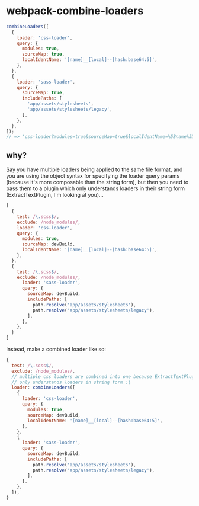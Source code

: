 # webpack-combine-loaders

```js
combineLoaders([
  {
    loader: 'css-loader',
    query: {
      modules: true,
      sourceMap: true,
      localIdentName: '[name]__[local]--[hash:base64:5]',
    },
  },
  {
    loader: 'sass-loader',
    query: {
      sourceMap: true,
      includePaths: [
        'app/assets/stylesheets',
        'app/assets/stylesheets/legacy',
      ],
    },
  },
]);
// => 'css-loader?modules=true&sourceMap=true&localIdentName=%5Bname%5D__%5Blocal%5D--%5Bhash%3Abase64%3A5%5D!sass-loader?sourceMap=true&includePaths%5B%5D=app%2Fassets%2Fstylesheets&includePaths%5B%5D=app%2Fassets%2Fstylesheets%2Flegacy'
```
## why?

Say you have multiple loaders being applied to the same file format, and you are 
using the object syntax for specifying the loader query params (because it's more 
composable than the string form), but then you need to pass them to a plugin which 
only understands loaders in their string form (ExtractTextPlugin, I'm looking at you)...

```js
[
  {
    test: /\.scss$/,
    exclude: /node_modules/,
    loader: 'css-loader',
    query: {
      modules: true,
      sourceMap: devBuild,
      localIdentName: '[name]__[local]--[hash:base64:5]',
    },
  },
  {
    test: /\.scss$/,
    exclude: /node_modules/,
      loader: 'sass-loader',
      query: {
        sourceMap: devBuild,
        includePaths: [
          path.resolve('app/assets/stylesheets'),
          path.resolve('app/assets/stylesheets/legacy'),
        ],
      },
    },
  }
]
```

Instead, make a combined loader like so:
```js
{
  test: /\.scss$/,
  exclude: /node_modules/,
  // multiple css loaders are combined into one because ExtractTextPlugin 
  // only understands loaders in string form :(
  loader: combineLoaders([
    {
      loader: 'css-loader',
      query: {
        modules: true,
        sourceMap: devBuild,
        localIdentName: '[name]__[local]--[hash:base64:5]',
      },
    },
    {
      loader: 'sass-loader',
      query: {
        sourceMap: devBuild,
        includePaths: [
          path.resolve('app/assets/stylesheets'),
          path.resolve('app/assets/stylesheets/legacy'),
        ],
      },
    },
  ]),
}
```
